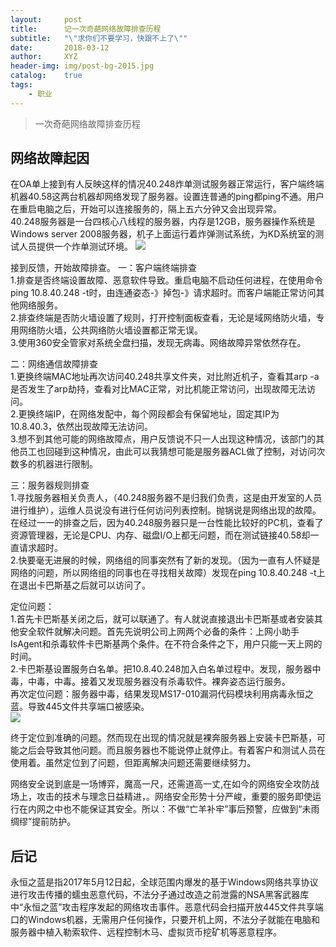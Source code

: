 ```yaml
---
layout:     post
title:      记一次奇葩网络故障排查历程
subtitle:   "\"求你们不要学习，快跟不上了\""
date:       2018-03-12
author:     XYZ
header-img: img/post-bg-2015.jpg
catalog:    true
tags:
    - 职业
---
```



>一次奇葩网络故障排查历程

## 网络故障起因

在OA单上接到有人反映这样的情况40.248炸单测试服务器正常运行，客户端终端机器40.58这两台机器却网络发现了服务器。设置连普通的ping都ping不通。用户在重启电脑之后，开始可以连接服务的，隔上五六分钟又会出现异常。<br>
40.248服务器是一台四核心八线程的服务器，内存是12GB，服务器操作系统是Windows server 2008服务器，机子上面运行着炸弹测试系统，为KD系统室的测试人员提供一个炸单测试环境。
![](https://s1.ax1x.com/2018/03/12/9fcTXt.png)


接到反馈，开始故障排查。
一：客户端终端排查<br>
1.排查是否终端设置故障、恶意软件导致。重启电脑不启动任何进程，在使用命令ping 10.8.40.248 -t时，由连通姿态-》掉包-》请求超时。而客户端能正常访问其他网络服务。<br>
2.排查终端是否防火墙设置了规则，打开控制面板查看，无论是域网络防火墙，专用网络防火墙，公共网络防火墙设置都正常无误。<br>
3.使用360安全管家对系统全盘扫描，发现无病毒。网络故障异常依然存在。<br>

二：网络通信故障排查<br>
1.更换终端MAC地址再次访问40.248共享文件夹，对比附近机子，查看其arp -a 是否发生了arp劫持，查看对比MAC正常，对比机能正常访问，出现故障无法访问。<br>
2.更换终端IP，在网络发配中，每个网段都会有保留地址，固定其IP为10.8.40.3，依然出现故障无法访问。<br>
3.想不到其他可能的网络故障点，用户反馈说不只一人出现这种情况，该部门的其他员工也回碰到这种情况，由此可以我猜想可能是服务器ACL做了控制，对访问次数多的机器进行限制。<br>

三：服务器规则排查<br>
1.寻找服务器相关负责人，（40.248服务器不是归我们负责，这是由开发室的人员进行维护），运维人员说没有进行任何访问列表控制。抛锅说是网络出现的故障。在经过一一的排查之后，因为40.248服务器只是一台性能比较好的PC机，查看了资源管理器，无论是CPU、内存、磁盘I/O上都无问题，而在测试链接40.58却一直请求超时。<br>
2.快要毫无进展的时候，网络组的同事突然有了新的发现。（因为一直有人怀疑是网络的问题，所以网络组的同事也在寻找相关故障）发现在ping 10.8.40.248 -t上在退出卡巴斯基之后就可以访问了。<br>

定位问题：<br>
1.首先卡巴斯基关闭之后，就可以联通了。有人就说直接退出卡巴斯基或者安装其他安全软件就解决问题。首先先说明公司上网两个必备的条件：上网小助手IsAgent和杀毒软件卡巴斯基两个条件。在不符合条件之下，用户只能一天上网的时间。<br>
2.卡巴斯基设置服务白名单。把10.8.40.248加入白名单过程中。发现，服务器中毒，中毒，中毒。接着又发现服务器没有杀毒软件。裸奔姿态运行服务。<br>
再次定位问题：服务器中毒，结果发现MS17-010漏洞代码模块利用病毒永恒之蓝。导致445文件共享端口被感染。<br>
![](https://s1.ax1x.com/2018/03/12/9fco6I.png)

终于定位到准确的问题。然而现在出现的情况就是裸奔服务器上安装卡巴斯基，可能之后会导致其他问题。而且服务器也不能说停止就停止。有着客户和测试人员在使用着。虽然定位到了问题，但距离解决问题还需要继续努力。<br>

网络安全说到底是一场博弈，魔高一尺，还需道高一丈,在如今的网络安全攻防战场上，攻击的技术与理念日益精进，。网络安全形势十分严峻，重要的服务即使运行在内网之中也不能保证其安全。所以：不做“亡羊补牢”事后预警，应做到“未雨绸缪”提前防护。<br>

## 后记
永恒之蓝是指2017年5月12日起，全球范围内爆发的基于Windows网络共享协议进行攻击传播的蠕虫恶意代码，不法分子通过改造之前泄露的NSA黑客武器库中“永恒之蓝”攻击程序发起的网络攻击事件。恶意代码会扫描开放445文件共享端口的Windows机器，无需用户任何操作，只要开机上网，不法分子就能在电脑和服务器中植入勒索软件、远程控制木马、虚拟货币挖矿机等恶意程序。
